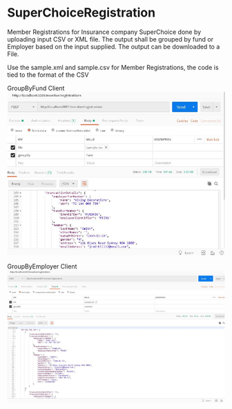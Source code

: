 # SuperChoiceRegistration
Member Registrations for Insurance company SuperChoice done by uploading input CSV or XML file.
The output shall be grouped by fund or Employer based on the input supplied.
The output can be downloaded to a File.

Use the sample.xml and sample.csv for Member Registrations, the code is tied to the format of the CSV

 GroupByFund Client
![Optional Text](TestGroupByFund.JPG)





















GroupByEmployer Client
![Optional Text](TestGroupByEmployer.JPG)







